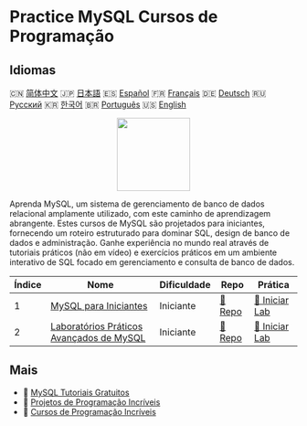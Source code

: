 # Practice MySQL Cursos de Programação

## Idiomas

🇨🇳 [简体中文](README_zh.md) 🇯🇵 [日本語](README_ja.md) 🇪🇸 [Español](README_es.md) 🇫🇷 [Français](README_fr.md) 🇩🇪 [Deutsch](README_de.md) 🇷🇺 [Русский](README_ru.md) 🇰🇷 [한국어](README_ko.md) 🇧🇷 [Português](README_pt.md) 🇺🇸 [English](README.md) 

<div align="center">
<img width="128px" src="https://file.labex.io/path/3JJy1bOBmUoZ.png">
</div>

Aprenda MySQL, um sistema de gerenciamento de banco de dados relacional amplamente utilizado, com este caminho de aprendizagem abrangente. Estes cursos de MySQL são projetados para iniciantes, fornecendo um roteiro estruturado para dominar SQL, design de banco de dados e administração. Ganhe experiência no mundo real através de tutoriais práticos (não em vídeo) e exercícios práticos em um ambiente interativo de SQL focado em gerenciamento e consulta de banco de dados.

|   Índice | Nome                                                                                                  | Dificuldade   | Repo                                                                   | Prática                                                                     |
|----------|-------------------------------------------------------------------------------------------------------|---------------|------------------------------------------------------------------------|-----------------------------------------------------------------------------|
|        1 | [MySQL para Iniciantes](https://labex.io/pt/courses/mysql-for-beginners)                              | Iniciante     | [🔗 Repo](https://github.com/labex-labs/mysql-for-beginners)           | [🚀 Iniciar Lab](https://labex.io/pt/courses/mysql-for-beginners)           |
|        2 | [Laboratórios Práticos Avançados de MySQL](https://labex.io/pt/courses/advanced-mysql-practical-labs) | Iniciante     | [🔗 Repo](https://github.com/labex-labs/advanced-mysql-practical-labs) | [🚀 Iniciar Lab](https://labex.io/pt/courses/advanced-mysql-practical-labs) |

## Mais

- 🔗 [MySQL Tutoriais Gratuitos](https://github.com/labex-labs/mysql-free-tutorials)
- 🔗 [Projetos de Programação Incríveis](https://github.com/labex-labs/awesome-programming-projects)
- 🔗 [Cursos de Programação Incríveis](https://github.com/labex-labs/awesome-programming-courses)

